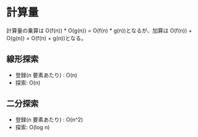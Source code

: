 # 計算量

計算量の乗算は O(f(n)) \* O(g(n)) = O(f(n) \* g(n))となるが、加算は O(f(n)) + O(g(n)) = O(f(n) + g(n))となる。

## 線形探索

- 登録(n 要素あたり) : O(n)
- 探索: O(n)

## 二分探索

- 登録(n 要素あたり) : O(n^2)
- 探索: O(log n)
